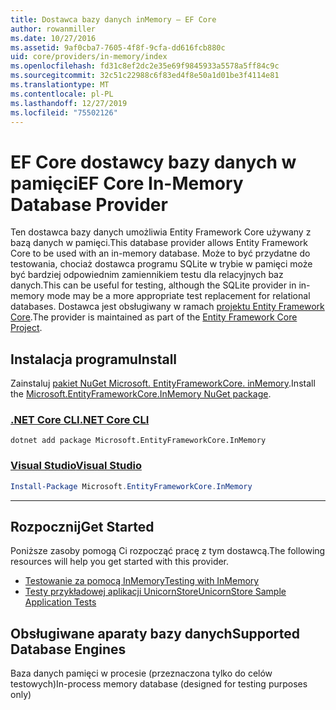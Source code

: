 ```yaml
---
title: Dostawca bazy danych inMemory — EF Core
author: rowanmiller
ms.date: 10/27/2016
ms.assetid: 9af0cba7-7605-4f8f-9cfa-dd616fcb880c
uid: core/providers/in-memory/index
ms.openlocfilehash: fd31c8ef2dc2e35e69f9845933a5578a5ff84c9c
ms.sourcegitcommit: 32c51c22988c6f83ed4f8e50a1d01be3f4114e81
ms.translationtype: MT
ms.contentlocale: pl-PL
ms.lasthandoff: 12/27/2019
ms.locfileid: "75502126"
---
```

# <a name="ef-core-in-memory-database-provider"></a><span data-ttu-id="6d45a-102">EF Core dostawcy bazy danych w pamięci</span><span class="sxs-lookup"><span data-stu-id="6d45a-102">EF Core In-Memory Database Provider</span></span>

<span data-ttu-id="6d45a-103">Ten dostawca bazy danych umożliwia Entity Framework Core używany z bazą danych w pamięci.</span><span class="sxs-lookup"><span data-stu-id="6d45a-103">This database provider allows Entity Framework Core to be used with an in-memory database.</span></span> <span data-ttu-id="6d45a-104">Może to być przydatne do testowania, chociaż dostawca programu SQLite w trybie w pamięci może być bardziej odpowiednim zamiennikiem testu dla relacyjnych baz danych.</span><span class="sxs-lookup"><span data-stu-id="6d45a-104">This can be useful for testing, although the SQLite provider in in-memory mode may be a more appropriate test replacement for relational databases.</span></span> <span data-ttu-id="6d45a-105">Dostawca jest obsługiwany w ramach [projektu Entity Framework Core](https://github.com/aspnet/EntityFrameworkCore).</span><span class="sxs-lookup"><span data-stu-id="6d45a-105">The provider is maintained as part of the [Entity Framework Core Project](https://github.com/aspnet/EntityFrameworkCore).</span></span>

## <a name="install"></a><span data-ttu-id="6d45a-106">Instalacja programu</span><span class="sxs-lookup"><span data-stu-id="6d45a-106">Install</span></span>

<span data-ttu-id="6d45a-107">Zainstaluj [pakiet NuGet Microsoft. EntityFrameworkCore. inMemory](https://www.nuget.org/packages/Microsoft.EntityFrameworkCore.InMemory/).</span><span class="sxs-lookup"><span data-stu-id="6d45a-107">Install the [Microsoft.EntityFrameworkCore.InMemory NuGet package](https://www.nuget.org/packages/Microsoft.EntityFrameworkCore.InMemory/).</span></span>

### <a name="net-core-clitabdotnet-core-cli"></a>[<span data-ttu-id="6d45a-108">.NET Core CLI</span><span class="sxs-lookup"><span data-stu-id="6d45a-108">.NET Core CLI</span></span>](#tab/dotnet-core-cli)

```dotnetcli
dotnet add package Microsoft.EntityFrameworkCore.InMemory
```

### <a name="visual-studiotabvs"></a>[<span data-ttu-id="6d45a-109">Visual Studio</span><span class="sxs-lookup"><span data-stu-id="6d45a-109">Visual Studio</span></span>](#tab/vs)

``` powershell
Install-Package Microsoft.EntityFrameworkCore.InMemory
```

***

## <a name="get-started"></a><span data-ttu-id="6d45a-110">Rozpocznij</span><span class="sxs-lookup"><span data-stu-id="6d45a-110">Get Started</span></span>

<span data-ttu-id="6d45a-111">Poniższe zasoby pomogą Ci rozpocząć pracę z tym dostawcą.</span><span class="sxs-lookup"><span data-stu-id="6d45a-111">The following resources will help you get started with this provider.</span></span>

* [<span data-ttu-id="6d45a-112">Testowanie za pomocą InMemory</span><span class="sxs-lookup"><span data-stu-id="6d45a-112">Testing with InMemory</span></span>](../../miscellaneous/testing/in-memory.md)
* [<span data-ttu-id="6d45a-113">Testy przykładowej aplikacji UnicornStore</span><span class="sxs-lookup"><span data-stu-id="6d45a-113">UnicornStore Sample Application Tests</span></span>](https://github.com/rowanmiller/UnicornStore/blob/master/UnicornStore/src/UnicornStore.Tests/Controllers/ShippingControllerTests.cs)

## <a name="supported-database-engines"></a><span data-ttu-id="6d45a-114">Obsługiwane aparaty bazy danych</span><span class="sxs-lookup"><span data-stu-id="6d45a-114">Supported Database Engines</span></span>

<span data-ttu-id="6d45a-115">Baza danych pamięci w procesie (przeznaczona tylko do celów testowych)</span><span class="sxs-lookup"><span data-stu-id="6d45a-115">In-process memory database (designed for testing purposes only)</span></span>
